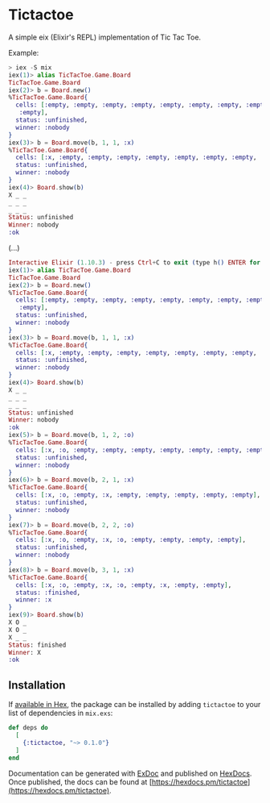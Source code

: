 # Tictactoe

A simple eix (Elixir's REPL) implementation of Tic Tac Toe.

Example:
```elixir
> iex -S mix
iex(1)> alias TicTacToe.Game.Board
TicTacToe.Game.Board
iex(2)> b = Board.new()
%TicTacToe.Game.Board{
  cells: [:empty, :empty, :empty, :empty, :empty, :empty, :empty, :empty,
   :empty],
  status: :unfinished,
  winner: :nobody
}
iex(3)> b = Board.move(b, 1, 1, :x)
%TicTacToe.Game.Board{
  cells: [:x, :empty, :empty, :empty, :empty, :empty, :empty, :empty, :empty],
  status: :unfinished,
  winner: :nobody
}
iex(4)> Board.show(b)
X _ _
_ _ _
_ _ _
Status: unfinished
Winner: nobody
:ok
```


(...)

```elixir
Interactive Elixir (1.10.3) - press Ctrl+C to exit (type h() ENTER for help)
iex(1)> alias TicTacToe.Game.Board
TicTacToe.Game.Board
iex(2)> b = Board.new()
%TicTacToe.Game.Board{
  cells: [:empty, :empty, :empty, :empty, :empty, :empty, :empty, :empty,
   :empty],
  status: :unfinished,
  winner: :nobody
}
iex(3)> b = Board.move(b, 1, 1, :x)
%TicTacToe.Game.Board{
  cells: [:x, :empty, :empty, :empty, :empty, :empty, :empty, :empty, :empty],
  status: :unfinished,
  winner: :nobody
}
iex(4)> Board.show(b)
X _ _
_ _ _
_ _ _
Status: unfinished
Winner: nobody
:ok
iex(5)> b = Board.move(b, 1, 2, :o)
%TicTacToe.Game.Board{
  cells: [:x, :o, :empty, :empty, :empty, :empty, :empty, :empty, :empty],
  status: :unfinished,
  winner: :nobody
}
iex(6)> b = Board.move(b, 2, 1, :x)
%TicTacToe.Game.Board{
  cells: [:x, :o, :empty, :x, :empty, :empty, :empty, :empty, :empty],
  status: :unfinished,
  winner: :nobody
}
iex(7)> b = Board.move(b, 2, 2, :o)
%TicTacToe.Game.Board{
  cells: [:x, :o, :empty, :x, :o, :empty, :empty, :empty, :empty],
  status: :unfinished,
  winner: :nobody
}
iex(8)> b = Board.move(b, 3, 1, :x)
%TicTacToe.Game.Board{
  cells: [:x, :o, :empty, :x, :o, :empty, :x, :empty, :empty],
  status: :finished,
  winner: :x
}
iex(9)> Board.show(b)
X O _
X O _
X _ _
Status: finished
Winner: X
:ok

```

## Installation

If [available in Hex](https://hex.pm/docs/publish), the package can be installed
by adding `tictactoe` to your list of dependencies in `mix.exs`:

```elixir
def deps do
  [
    {:tictactoe, "~> 0.1.0"}
  ]
end
```

Documentation can be generated with [ExDoc](https://github.com/elixir-lang/ex_doc)
and published on [HexDocs](https://hexdocs.pm). Once published, the docs can
be found at [https://hexdocs.pm/tictactoe](https://hexdocs.pm/tictactoe).

